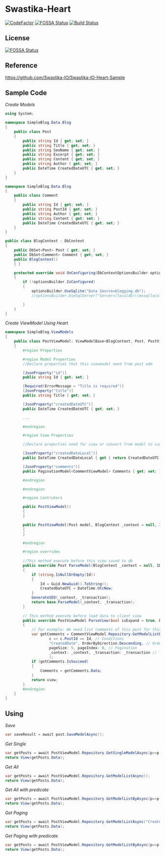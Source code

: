 # Swastika-Heart

[![CodeFactor](https://www.codefactor.io/repository/github/swastika-io/swastika-io-heart/badge)](https://www.codefactor.io/repository/github/swastika-io/swastika-io-heart)
[![FOSSA Status](https://app.fossa.io/api/projects/git%2Bgithub.com%2FSwastika-IO%2FSwastika-IO-Heart.svg?type=shield)](https://app.fossa.io/projects/git%2Bgithub.com%2FSwastika-IO%2FSwastika-IO-Heart?ref=badge_shield)
[![Build Status](https://travis-ci.org/Swastika-IO/Swastika-IO-Heart.svg?branch=master)](https://travis-ci.org/Swastika-IO/Swastika-IO-Heart)

## License
[![FOSSA Status](https://app.fossa.io/api/projects/git%2Bgithub.com%2FSwastika-IO%2FSwastika-IO-Heart.svg?type=large)](https://app.fossa.io/projects/git%2Bgithub.com%2FSwastika-IO%2FSwastika-IO-Heart?ref=badge_large)

## Reference
https://github.com/Swastika-IO/Swastika-IO-Heart-Sample

## Sample Code
*Create Models*

```c#
using System;

namespace SimpleBlog.Data.Blog
{
    public class Post
    {
        public string Id { get; set; }
        public string Title { get; set; }
        public string SeoName { get; set; }
        public string Excerpt { get; set; }
        public string Content { get; set; }
        public string Author { get; set; }
        public DateTime CreatedDateUTC { get; set; }
    }
}

namespace SimpleBlog.Data.Blog
{
    public class Comment
    {
        public string Id { get; set; }
        public string PostId { get; set; }
        public string Author { get; set; }
        public string Content { get; set; }
        public DateTime CreatedDateUTC { get; set; }
    }
}

public class BlogContext : DbContext
{
    public DbSet<Post> Post { get; set; }
    public DbSet<Comment> Comment { get; set; }
    public BlogContext()
    { }

    protected override void OnConfiguring(DbContextOptionsBuilder optionsBuilder)
    {
        if (!optionsBuilder.IsConfigured)
        {
            optionsBuilder.UseSqlite("Data Source=blogging.db");
            //optionsBuilder.UseSqlServer("Server=(localdb)\\mssqllocaldb;Database=demo-heart.db;Trusted_Connection=True;MultipleActiveResultSets=true");

        }
    }
}

```

*Create ViewModel Using Heart*

```c#
namespace SimpleBlog.ViewModels
{
    public class PostViewModel: ViewModelBase<BlogContext, Post, PostViewModel>
    {
        #region Properties

        #region Model Properties
        //Declare properties that this viewmodel need from post edm

        [JsonProperty("id")]
        public string Id { get; set; }

        [Required(ErrorMessage = "Title is required")]
        [JsonProperty("title")]
        public string Title { get; set; }

        [JsonProperty("createdDateUTC")]
        public DateTime CreatedDateUTC { get; set; }

        ...

        #endregion

        #region View Properties

        //Declare properties need for view or convert from model to view

        [JsonProperty("createdDateLocal")]
        public DateTime CreatedDateLocal { get { return CreatedDateUTC.ToLocalTime(); } }

        [JsonProperty("comments")]
        public PaginationModel<CommentViewModel> Comments { get; set; }        

        #endregion

        #endregion

        #region Contrutors

        public PostViewModel()
        {
        }

        public PostViewModel(Post model, BlogContext _context = null, IDbContextTransaction _transaction = null) : base(model, _context, _transaction)
        {
        }

        #endregion

        #region overrides
        
        //This method execute before this view saved to db
        public override Post ParseModel(BlogContext _context = null, IDbContextTransaction _transaction = null)
        {
            if (string.IsNullOrEmpty(Id))
            {
                Id = Guid.NewGuid().ToString();
                CreatedDateUTC = DateTime.UtcNow;
            }
            GenerateSEO(_context, _transaction);
            return base.ParseModel(_context, _transaction);
        }
        
        // This method execute before load data to client view
        public override PostViewModel ParseView(bool isExpand = true, BlogContext _context = null, IDbContextTransaction _transaction = null)
        {
            // For example: We need list comments of this post for this view
            var getComments = CommentViewModel.Repository.GetModelListBy(
                    c => c.PostId == Id, // Conditions
                    "CreatedDate", OrderByDirection.Descending, // Order By
                    pageSize: 5, pageIndex: 0, // Pagination
                    _context: _context, _transaction: _transaction // Transaction
                    );
            if (getComments.IsSucceed)
            {
                Comments = getComments.Data;
            }
            return view;
        }
        #endregion
    }
}

```

## Using
*Save*
```c#
var saveResult = await post.SaveModelAsync();
```
*Get Single*
```c#
var getPosts = await PostViewModel.Repository.GetSingleModelAsync(p=>p.Id==1);
return View(getPosts.Data);
```

*Get All*
```c#
var getPosts = await PostViewModel.Repository.GetModelListAsync();
return View(getPosts.Data);
```

*Get All with predicate*
```c#
var getPosts = await PostViewModel.Repository.GetModelListByAsync(p=>p.Title.Contains("some text"));
return View(getPosts.Data);
```

*Get Paging*
```c#
var getPosts = await PostViewModel.Repository.GetModelListAsync("CreatedDate", OrderByDirection.Descending, pageSize, pageIndex);
return View(getPosts.Data);
```
*Get Paging with predicate*
```c#
var getPosts = await PostViewModel.Repository.GetModelListByAsync(p=>p.Title.Contains("some text"), "CreatedDate", OrderByDirection.Descending, pageSize, pageIndex);
return View(getPosts.Data);
```